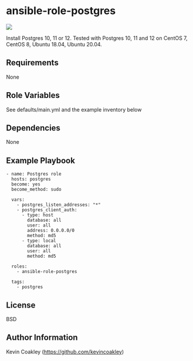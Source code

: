 ansible-role-postgres
=====================

![](https://github.com/kevincoakley/ansible-role-postgres/workflows/Molecule%20Test/badge.svg)

Install Postgres 10, 11 or 12. Tested with Postgres 10, 11 and 12 on CentOS 7, CentOS 8, Ubuntu 18.04, Ubuntu 20.04.

Requirements
------------

None

Role Variables
--------------

See defaults/main.yml and the example inventory below

Dependencies
------------

None

Example Playbook
----------------
  
    - name: Postgres role 
      hosts: postgres
      become: yes
      become_method: sudo
    
      vars:
        - postgres_listen_addresses: "*"
        - postgres_client_auth:
          - type: host
            database: all
            user: all
            address: 0.0.0.0/0
            method: md5
          - type: local
            database: all
            user: all
            method: md5
    
      roles:
        - ansible-role-postgres
    
      tags:
        - postgres

License
-------

BSD

Author Information
------------------

Kevin Coakley (https://github.com/kevincoakley)
